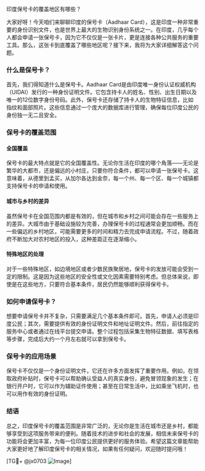 印度保号卡的覆盖地区有哪些？

大家好呀！今天咱们来聊聊印度的保号卡（Aadhaar Card），这是印度一种非常重要的身份识别文件，也是世界上最大的生物识别身份系统之一。在印度，几乎每个人都会申请一张保号卡，因为它不仅仅是一张卡片，更是连接各种公共服务的重要工具。那么，这张卡到底覆盖了哪些地区呢？接下来，我将为大家详细解答这个问题。

### 什么是保号卡？

首先，我们得知道什么是保号卡。Aadhaar Card是由印度唯一身份认证权威机构（UIDAI）发行的一种身份证明文件。它包含持卡人的姓名、性别、出生日期以及唯一的12位数字身份号码。此外，保号卡还存储了持卡人的生物特征信息，比如指纹和面部照片。这些信息通过一个庞大的数据库进行管理，确保每位印度公民的身份独一无二且安全。

### 保号卡的覆盖范围

#### 全国覆盖

保号卡的最大特点就是它的全国覆盖性。无论你生活在印度的哪个角落——无论是繁华的大都市，还是偏远的小村庄，只要你符合条件，都可以申请一张保号卡。这意味着，从德里到孟买，从加尔各达到金奈，每一个州、每一个区、每一个城镇都支持保号卡的申请和使用。

#### 城市与乡村的差异

虽然保号卡在全国范围内都是有效的，但在城市和乡村之间可能会存在一些服务上的差异。大城市由于基础设施较为完善，办理保号卡的过程通常会更加顺畅。而在一些偏远的乡村地区，可能需要更多的时间和精力去完成申请流程。不过，随着政府不断加大对农村地区的投入，这种差距正在逐渐缩小。

#### 特殊地区的处理

对于一些特殊地区，如边境地区或者少数民族聚居地，保号卡的发放可能会受到一定的限制。这是因为这些地区的安全性或文化因素需要特别考虑。但总体来说，即使是在这些地方，只要符合基本条件，居民仍然能够顺利获得保号卡。

### 如何申请保号卡？

想要申请保号卡并不复杂，只需要满足几个基本条件即可。首先，申请人必须是印度公民；其次，需要提供有效的身份证明文件和地址证明文件。然后，前往指定的服务中心或者通过在线平台提交申请。整个过程包括采集生物特征数据、填写表格等步骤，完成后大约一个月左右就可以拿到保号卡。

### 保号卡的应用场景

保号卡不仅仅是一个身份证明文件，它还在许多方面发挥了重要作用。例如，在领取政府补贴时，保号卡可以帮助确认受益人的真实身份，避免冒领现象的发生；在银行开户时，它可以作为辅助证件使用；甚至在日常生活中，比如乘坐飞机时，也可以用作有效的身份证明。

### 结语

总之，印度保号卡的覆盖范围是非常广泛的，无论你是生活在城市还是乡村，都能够享受到这项服务带来的便利。随着技术的进步和社会的发展，相信未来保号卡的功能将会更加丰富，为每一位印度公民提供更好的服务体验。希望这篇文章能帮助大家更好地了解印度保号卡的相关情况，如果有任何疑问，欢迎随时提问哦！

[TG💪+ @jx0703 ![Image](https://github.com/user-attachments/assets/dbca1d08-cadb-493c-b0ec-ad6f7a83f270)]